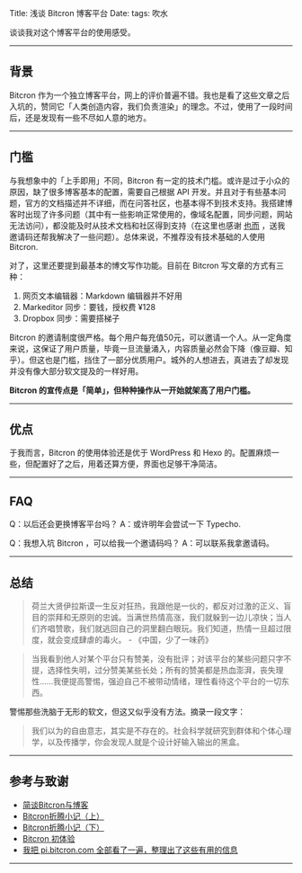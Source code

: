 Title:  浅谈 Bitcron 博客平台
Date: 
tags:  吹水

谈谈我对这个博客平台的使用感受。

<!-- more -->



---

## 背景



Bitcron 作为一个独立博客平台，网上的评价普遍不错。我也是看了这些文章之后入坑的，赞同它「人类创造内容，我们负责渲染」的理念。不过，使用了一段时间后，还是发现有一些不尽如人意的地方。

---

## 门槛

与我想象中的「上手即用」不同，Bitcron 有一定的技术门槛。或许是过于小众的原因，缺了很多博客基本的配置，需要自己根据 API 开发。并且对于有些基本问题，官方的文档描述并不详细，而在问答社区，也基本得不到技术支持。我搭建博客时出现了许多问题（其中有一些影响正常使用的，像域名配置，同步问题，网站无法访问），都没能及时从技术文档和社区得到支持（在这里也感谢 [也而](https://zoomyale.com/) ，送我邀请码还帮我解决了一些问题）。总体来说，不推荐没有技术基础的人使用 Bitcron.

对了，这里还要提到最基本的博文写作功能。目前在 Bitcron 写文章的方式有三种：

1. 网页文本编辑器：Markdown 编辑器并不好用
2. Markeditor 同步：要钱，授权费 ¥128
3. Dropbox 同步：需要搭梯子

Bitcron 的邀请制度很严格。每个用户每充值50元，可以邀请一个人。从一定角度来说，这保证了用户质量，毕竟一旦流量涌入，内容质量必然会下降（像豆瓣、知乎）。但这也是门槛，挡住了一部分优质用户。城外的人想进去，真进去了却发现并没有像大部分软文提及的一样好用。

**Bitcron 的宣传点是「简单」，但种种操作从一开始就架高了用户门槛。**

---

## 优点

于我而言，Bitcron 的使用体验还是优于 WordPress 和 Hexo 的。配置麻烦一些，但配置好了之后，用着还算方便，界面也足够干净简洁。

---
## FAQ
Q：以后还会更换博客平台吗？
A：或许明年会尝试一下 Typecho.

Q：我想入坑 Bitcron ，可以给我一个邀请码吗？
A：可以联系我拿邀请码。

---

## 总结


> 荷兰大贤伊拉斯谟一生反对狂热，我跟他是一伙的，都反对过激的正义、盲目的崇拜和无原则的忠诚。当满世热情高涨，我们就躲到一边儿凉快；当人们齐唱赞歌，我们就逃回自己的洞里翻白眼玩。我们知道，热情一旦超过限度，就会变成肆虐的毒火。 - 《中国，少了一味药》


> 当我看到他人对某个平台只有赞美，没有批评；对该平台的某些问题只字不提，选择性失明，过分赞美某些长处；所有的赞美都是热血澎湃，丧失理性……我便提高警惕，强迫自己不被带动情绪，理性看待这个平台的一切东西。

警惕那些洗脑于无形的软文，但这又似乎没有方法。摘录一段文字：

> 我们以为的自由意志，其实是不存在的。社会科学就研究到群体和个体心理学，以及传播学，你会发现人就是个设计好输入输出的黑盒。

---

## 参考与致谢
* [简谈Bitcron与博客](https://linhai1990.com/archives/89.html)
* [Bitcron折腾小记（上）](https://linhai1990.com/archives/103.html)
* [Bitcron折腾小记（下）](https://linhai1990.com/archives/104.html)
* [Bitcron 初体验](https://cyhour.com/533/)
* [我把 pi.bitcron.com 全部看了一遍，整理出了这些有用的信息](https://www.liaoyuqin.com/post/help/pibitcron)

---